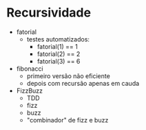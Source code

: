 # Recursividade

- fatorial
  - testes automatizados:
    - fatorial(1) == 1
    - fatorial(2) == 2
    - fatorial(3) == 6
- fibonacci
  - primeiro versão não eficiente
  - depois com recursão apenas em cauda
- FizzBuzz
  - TDD
  - fizz
  - buzz
  - "combinador" de fizz e buzz
